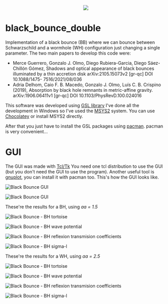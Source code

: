 <p align="center">
  <img src="/img/sigma-l-wh.png">
</p>

# black_bounce_double
Implementation of a black bounce (BB) where we can bounce between Schwarzschild and a wormhole (WH) configuration just changing a single parameter.
The two main papers to develop this code were:

- Merce Guerrero, Gonzalo J. Olmo, Diego Rubiera-Garcia, Diego
Sáez-Chillón Gómez, Shadows and optical appearance of black bounces illuminated
by a thin accretion disk arXiv:2105.15073v2 [gr-qc] DOI 10.1088/1475-
7516/2021/08/036
- Adria Delhom, Caio F. B. Macedo, Gonzalo J. Olmo, Luís C. B.
Crispino (2019), Absorption by black hole remnants in metric-affine gravity.
arXiv:1906.06411v1 [gr-qc] DOI 10.1103/PhysRevD.100.024016

This software was developed using [GSL library](https://www.gnu.org/software/gsl/) I've done all the development in Windows so I've used the [MSYS2](https://www.msys2.org/) system. You can use [Chocolatey](https://chocolatey.org/) or install MSYS2 directly.

After that you just have to install the GSL packages using [pacman](https://archlinux.org/pacman/pacman.8.html). pacman is very convenient...

# GUI
The GUI was made with [Tcl/Tk](https://www.tcl.tk/) You need one tcl distribution to use the GUI (but you don't need the GUI to use the program). Another useful tool is [gnuplot](http://www.gnuplot.info/), you can install it with pacman too.
This's how the GUI looks like.

![Black Bounce GUI](/img/gui-1.PNG)

![Black Bounce GUI](/img/gui-2.PNG)

These're the results for a BH, using *aa = 1.5*

![Black Bounce - BH tortoise](/img/tortoise-bh.PNG)

![Black Bounce - BH wave potential](/img/wave-pot-bh.PNG)

![Black Bounce - BH reflexion transmision coefficients](/img/reflexion-transmision-bh.PNG)

![Black Bounce - BH sigma-l](/img/sigma-l-bh.png)

These're the results for a WH, using *aa = 2.5*

![Black Bounce - BH tortoise](/img/tortoise-wh.PNG)

![Black Bounce - BH wave potential](/img/wave-pot-wh.PNG)

![Black Bounce - BH reflexion transmision coefficients](/img/reflexion-transmision-wh.PNG)

![Black Bounce - BH sigma-l](/img/sigma-l-wh.png)
